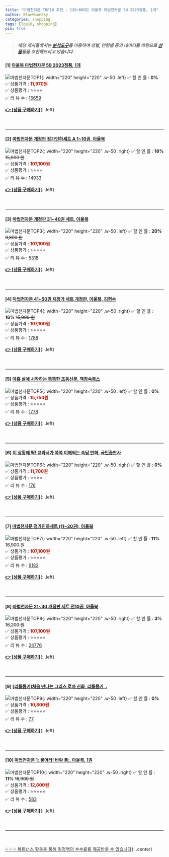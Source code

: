 ```yaml
---
title: "마법천자문 TOP10 추천 - [20~60대] 아울북 마법천자문 59 2023정품, 1개"
author: BlueMoonSky
categories: shopping
tags: [Top10, shopping]
pin: true
---
```


> ##### 해당 게시물에서는 [**분석도구**](https://itemscout.io/)를 이용하여 **성별**, **연령별** 등의 데이터를 바탕으로 [**상품**](https://link.coupang.com/a/baae76)들을 추천해드리고 있습니다.

#### [1] [아울북 마법천자문 59 2023정품, 1개](https://link.coupang.com/re/AFFSDP?lptag=AF5964186&subid=bluemoonsky6999&pageKey=7539419286&traceid=V0-153&itemId=19815620461&vendorItemId=86917676087)
![마법천자문TOP1](https://thumbnail7.coupangcdn.com/thumbnails/remote/230x230ex/image/vendor_inventory/1d79/0ec30bc46d61f197f48538a4acc8b68c692f1aab3c82db64aada94a5a76a.jpg){: width="220" height="220" .w-50 .left}
✅ 할 인 률 : **0%** <br>
✅ 상품가격 : <span style="color:#cb1400"> **11,970원** </span><br>
✅ 상품평가 : ⭐⭐⭐⭐<br>
✅ 리 뷰 수 : [16659](https://link.coupang.com/re/AFFSDP?lptag=AF5964186&subid=bluemoonsky6999&pageKey=7539419286&traceid=V0-153&itemId=19815620461&vendorItemId=86917676087)<br>
<br>
[**👉  [상품 구매하기]**](https://link.coupang.com/re/AFFSDP?lptag=AF5964186&subid=bluemoonsky6999&pageKey=7539419286&traceid=V0-153&itemId=19815620461&vendorItemId=86917676087){: .left}
<br>
<br>
<br>

***

#### [2] [마법천자문 개정판 정가인하세트 A 1~10권, 아울북](https://link.coupang.com/re/AFFSDP?lptag=AF5964186&subid=bluemoonsky6999&pageKey=343189524&traceid=V0-153&itemId=1090701965&vendorItemId=5603958648)
![마법천자문TOP2](https://thumbnail9.coupangcdn.com/thumbnails/remote/230x230ex/image/retail/images/2019/11/21/8/6/155216c8-542e-4641-8524-e05640b853dd.jpg){: width="220" height="220" .w-50 .right}
✅ 할 인 률 : **16%** ~~<del class="base-price"> 15,900  </del>원~~<br>
✅ 상품가격 : <span style="color:#cb1400"> **107,100원** </span><br>
✅ 상품평가 : ⭐⭐⭐⭐<br>
✅ 리 뷰 수 : [14933](https://link.coupang.com/re/AFFSDP?lptag=AF5964186&subid=bluemoonsky6999&pageKey=343189524&traceid=V0-153&itemId=1090701965&vendorItemId=5603958648)<br>
<br>
[**👉  [상품 구매하기]**](https://link.coupang.com/re/AFFSDP?lptag=AF5964186&subid=bluemoonsky6999&pageKey=343189524&traceid=V0-153&itemId=1090701965&vendorItemId=5603958648){: .left}
<br>
<br>
<br>

***

#### [3] [마법천자문 개정판 31~40권 세트, 아울북](https://link.coupang.com/re/AFFSDP?lptag=AF5964186&subid=bluemoonsky6999&pageKey=1498532759&traceid=V0-153&itemId=2573388246&vendorItemId=70565725546)
![마법천자문TOP3](https://thumbnail7.coupangcdn.com/thumbnails/remote/230x230ex/image/retail/images/2020/04/17/22/3/4b47750b-80d9-4ee6-884e-a67c8a1eda55.jpg){: width="220" height="220" .w-50 .left}
✅ 할 인 률 : **20%** ~~<del class="base-price"> 9,800  </del>원~~<br>
✅ 상품가격 : <span style="color:#cb1400"> **107,100원** </span><br>
✅ 상품평가 : ⭐⭐⭐⭐⭐<br>
✅ 리 뷰 수 : [5318](https://link.coupang.com/re/AFFSDP?lptag=AF5964186&subid=bluemoonsky6999&pageKey=1498532759&traceid=V0-153&itemId=2573388246&vendorItemId=70565725546)<br>
<br>
[**👉  [상품 구매하기]**](https://link.coupang.com/re/AFFSDP?lptag=AF5964186&subid=bluemoonsky6999&pageKey=1498532759&traceid=V0-153&itemId=2573388246&vendorItemId=70565725546){: .left}
<br>
<br>
<br>

***

#### [4] [마법천자문 41~50권 재정가 세트 개정판, 아울북, 김현수](https://link.coupang.com/re/AFFSDP?lptag=AF5964186&subid=bluemoonsky6999&pageKey=5387116048&traceid=V0-153&itemId=8021935294&vendorItemId=75310642706)
![마법천자문TOP4](https://thumbnail9.coupangcdn.com/thumbnails/remote/230x230ex/image/retail/images/2021/04/21/14/9/9032dcd5-4834-4a00-b269-e8fa77713efe.jpg){: width="220" height="220" .w-50 .right}
✅ 할 인 률 : **16%** ~~<del class="base-price"> 15,900  </del>원~~<br>
✅ 상품가격 : <span style="color:#cb1400"> **107,100원** </span><br>
✅ 상품평가 : ⭐⭐⭐⭐⭐<br>
✅ 리 뷰 수 : [1788](https://link.coupang.com/re/AFFSDP?lptag=AF5964186&subid=bluemoonsky6999&pageKey=5387116048&traceid=V0-153&itemId=8021935294&vendorItemId=75310642706)<br>
<br>
[**👉  [상품 구매하기]**](https://link.coupang.com/re/AFFSDP?lptag=AF5964186&subid=bluemoonsky6999&pageKey=5387116048&traceid=V0-153&itemId=8021935294&vendorItemId=75310642706){: .left}
<br>
<br>
<br>

***

#### [5] [아홉 살에 시작하는 똑똑한 초등신문, 책장속북스](https://link.coupang.com/re/AFFSDP?lptag=AF5964186&subid=bluemoonsky6999&pageKey=7268073444&traceid=V0-153&itemId=18529488510&vendorItemId=85667914445)
![마법천자문TOP5](https://thumbnail10.coupangcdn.com/thumbnails/remote/230x230ex/image/retail/images/2023/04/14/11/2/899fa498-3247-4261-b65d-33427fd59354.jpg){: width="220" height="220" .w-50 .left}
✅ 할 인 률 : **0%** <br>
✅ 상품가격 : <span style="color:#cb1400"> **15,750원** </span><br>
✅ 상품평가 : ⭐⭐⭐⭐⭐<br>
✅ 리 뷰 수 : [1778](https://link.coupang.com/re/AFFSDP?lptag=AF5964186&subid=bluemoonsky6999&pageKey=7268073444&traceid=V0-153&itemId=18529488510&vendorItemId=85667914445)<br>
<br>
[**👉  [상품 구매하기]**](https://link.coupang.com/re/AFFSDP?lptag=AF5964186&subid=bluemoonsky6999&pageKey=7268073444&traceid=V0-153&itemId=18529488510&vendorItemId=85667914445){: .left}
<br>
<br>
<br>

***

#### [6] [이 상황에 딱! 교과서가 쏙쏙 이해되는 속담 만화, 국민출판사](https://link.coupang.com/re/AFFSDP?lptag=AF5964186&subid=bluemoonsky6999&pageKey=2016945126&traceid=V0-153&itemId=3430797974&vendorItemId=71417310768)
![마법천자문TOP6](https://thumbnail9.coupangcdn.com/thumbnails/remote/230x230ex/image/vendor_inventory/80f2/391cbdda89a75e52707498de50027d8aa7307b338c5cc16a34d3e2587b9f.jpg){: width="220" height="220" .w-50 .right}
✅ 할 인 률 : **0%** <br>
✅ 상품가격 : <span style="color:#cb1400"> **11,700원** </span><br>
✅ 상품평가 : ⭐⭐⭐⭐<br>
✅ 리 뷰 수 : [176](https://link.coupang.com/re/AFFSDP?lptag=AF5964186&subid=bluemoonsky6999&pageKey=2016945126&traceid=V0-153&itemId=3430797974&vendorItemId=71417310768)<br>
<br>
[**👉  [상품 구매하기]**](https://link.coupang.com/re/AFFSDP?lptag=AF5964186&subid=bluemoonsky6999&pageKey=2016945126&traceid=V0-153&itemId=3430797974&vendorItemId=71417310768){: .left}
<br>
<br>
<br>

***

#### [7] [마법천자문 정가인하세트 (11~20권), 아울북](https://link.coupang.com/re/AFFSDP?lptag=AF5964186&subid=bluemoonsky6999&pageKey=1097808102&traceid=V0-153&itemId=2056091974&vendorItemId=70231636813)
![마법천자문TOP7](https://thumbnail7.coupangcdn.com/thumbnails/remote/230x230ex/image/retail/images/2020/02/03/10/8/e20854e6-e1cd-4ac1-875e-27ec3fae019e.jpg){: width="220" height="220" .w-50 .left}
✅ 할 인 률 : **11%** ~~<del class="base-price"> 16,900  </del>원~~<br>
✅ 상품가격 : <span style="color:#cb1400"> **107,100원** </span><br>
✅ 상품평가 : ⭐⭐⭐⭐⭐<br>
✅ 리 뷰 수 : [9182](https://link.coupang.com/re/AFFSDP?lptag=AF5964186&subid=bluemoonsky6999&pageKey=1097808102&traceid=V0-153&itemId=2056091974&vendorItemId=70231636813)<br>
<br>
[**👉  [상품 구매하기]**](https://link.coupang.com/re/AFFSDP?lptag=AF5964186&subid=bluemoonsky6999&pageKey=1097808102&traceid=V0-153&itemId=2056091974&vendorItemId=70231636813){: .left}
<br>
<br>
<br>

***

#### [8] [마법천자문 21~30 개정판 세트 전10권, 아울북](https://link.coupang.com/re/AFFSDP?lptag=AF5964186&subid=bluemoonsky6999&pageKey=1597966475&traceid=V0-153&itemId=2729994255&vendorItemId=70720141615)
![마법천자문TOP8](https://thumbnail8.coupangcdn.com/thumbnails/remote/230x230ex/image/retail/images/2019/07/22/15/6/f1499b4c-64b8-4e4f-aa08-afeeb4114b84.jpg){: width="220" height="220" .w-50 .right}
✅ 할 인 률 : **3%** ~~<del class="base-price"> 16,200  </del>원~~<br>
✅ 상품가격 : <span style="color:#cb1400"> **107,100원** </span><br>
✅ 상품평가 : ⭐⭐⭐⭐⭐<br>
✅ 리 뷰 수 : [24776](https://link.coupang.com/re/AFFSDP?lptag=AF5964186&subid=bluemoonsky6999&pageKey=1597966475&traceid=V0-153&itemId=2729994255&vendorItemId=70720141615)<br>
<br>
[**👉  [상품 구매하기]**](https://link.coupang.com/re/AFFSDP?lptag=AF5964186&subid=bluemoonsky6999&pageKey=1597966475&traceid=V0-153&itemId=2729994255&vendorItemId=70720141615){: .left}
<br>
<br>
<br>

***

#### [9] [[리틀몽키]처음 만나는 그리스 로마 신화, 리틀몽키, .](https://link.coupang.com/re/AFFSDP?lptag=AF5964186&subid=bluemoonsky6999&pageKey=201825415&traceid=V0-153&itemId=589230678&vendorItemId=4551429752)
![마법천자문TOP9](https://thumbnail10.coupangcdn.com/thumbnails/remote/230x230ex/image/retail-product-api/A00077021/2183382/3493119/main/9791196650407_L.jpg){: width="220" height="220" .w-50 .left}
✅ 할 인 률 : **0%** <br>
✅ 상품가격 : <span style="color:#cb1400"> **10,800원** </span><br>
✅ 상품평가 : ⭐⭐⭐⭐⭐<br>
✅ 리 뷰 수 : [77](https://link.coupang.com/re/AFFSDP?lptag=AF5964186&subid=bluemoonsky6999&pageKey=201825415&traceid=V0-153&itemId=589230678&vendorItemId=4551429752)<br>
<br>
[**👉  [상품 구매하기]**](https://link.coupang.com/re/AFFSDP?lptag=AF5964186&subid=bluemoonsky6999&pageKey=201825415&traceid=V0-153&itemId=589230678&vendorItemId=4551429752){: .left}
<br>
<br>
<br>

***

#### [10] [마법천자문 1: 불어라! 바람 풍:, 아울북, 1권](https://link.coupang.com/re/AFFSDP?lptag=AF5964186&subid=bluemoonsky6999&pageKey=175014350&traceid=V0-153&itemId=500109051&vendorItemId=4278868138)
![마법천자문TOP10](https://thumbnail8.coupangcdn.com/thumbnails/remote/230x230ex/image/retail/images/2019/01/08/20/4/394f44c9-8876-4387-8e8a-2e9b0cd03c14.jpg){: width="220" height="220" .w-50 .right}
✅ 할 인 률 : **11%** ~~<del class="base-price"> 16,900  </del>원~~<br>
✅ 상품가격 : <span style="color:#cb1400"> **12,600원** </span><br>
✅ 상품평가 : ⭐⭐⭐⭐⭐<br>
✅ 리 뷰 수 : [582](https://link.coupang.com/re/AFFSDP?lptag=AF5964186&subid=bluemoonsky6999&pageKey=175014350&traceid=V0-153&itemId=500109051&vendorItemId=4278868138)<br>
<br>
[**👉  [상품 구매하기]**](https://link.coupang.com/re/AFFSDP?lptag=AF5964186&subid=bluemoonsky6999&pageKey=175014350&traceid=V0-153&itemId=500109051&vendorItemId=4278868138){: .left}
<br>
<br>
<br>

***
<br><br>[💦 💦 💦 파트너스 활동을 통해 일정액의 수수료를 제공받을 수 있습니다](https://link.coupang.com/a/baae76){: .center}